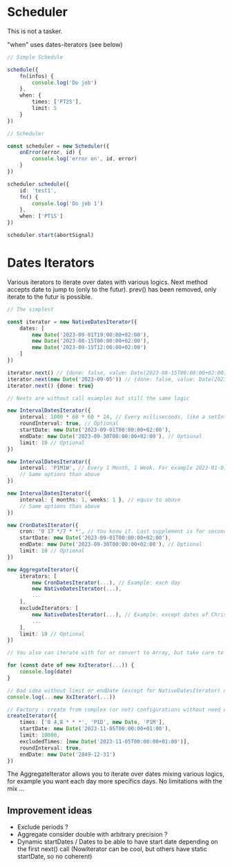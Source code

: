 # Scheduler

This is not a tasker.

"when" uses dates-iterators (see below)

```typescript
// Simple Schedule

schedule({
    fn(infos) {
        console.log('Do job')
    },
    when: {
        times: ['PT2S'],
        limit: 5
    }
})

// Scheduler

const scheduler = new Scheduler({
    onError(error, id) {
        console.log('error on', id, error)
    }
})

scheduler.schedule({
    id: 'test1',
    fn() {
        console.log('Do job 1')
    },
    when: ['PT1S']
})

scheduler.start(abortSignal)
```

# Dates Iterators

Various iterators to iterate over dates with various logics. Next method accepts date to jump to (only to the futur). prev() has been removed, only iterate to the futur is possible.

```typescript
// The simplest

const iterator = new NativeDatesIterator({
    dates: [
        new Date('2023-09-01T19:00:00+02:00'),
        new Date('2023-08-15T00:00:00+02:00'),
        new Date('2023-09-15T12:00:00+02:00')
    ]
})

iterator.next() // {done: false, value: Date(2023-08-15T00:00:00+02:00)}
iterator.next(new Date('2023-09-05')) // {done: false, value: Date(2023-09-15T12:00:00+02:00)}
iterator.next() {done: true}

// Nexts are without call examples but still the same logic

new IntervalDatesIterator({
    interval: 1000 * 60 * 60 * 24, // Every milliseconds, like a setInterval
    roundInterval: true, // Optional
    startDate: new Date('2023-09-01T00:00:00+02:00'),
    endDate: new Date('2023-09-30T00:00:00+02:00'), // Optional
    limit: 10 // Optional
})

new IntervalDatesIterator({
    interval: 'P1M1W', // Every 1 Month, 1 Week. For example 2023-01-01T12:00:00 -> 2023-02-01T12:00:00 for P1M.
    // Same options than above
})

new IntervalDatesIterator({
    interval: { months: 1, weeks: 1 }, // equiv to above
    // Same options than above
})

new CronDatesIterator({
    cron: '0 17 */7 * *', // You know it. Last supplement is for seconds (optional)
    startDate: new Date('2023-09-01T00:00:00+02:00'),
    endDate: new Date('2023-09-30T00:00:00+02:00'), // Optional
    limit: 10 // Optional
})

new AggregateIterator({
    iterators: [
        new CronDatesIterator(...), // Example: each day
        new NativeDatesIterator(...),
        ...
    ],
    excludeIterators: [
        new NativeDatesIterator(...), // Example: except dates of Christmas
        ...
    ],
    limit: 10 // Optional
})

// You also can iterate with for or convert to Array, but take care to Infinity generations (each minute for example without limit nor endDate)

for (const date of new XxIterator(...)) {
    console.log(date)
}

// Bad idea without limit or endDate (except for NativeDatesIterator) or for big iterations (memory)
console.log(...new XxIterator(...))

// Factory : create from complex (or not) configurations without need of create yourself iterators
createIterator({
    times: ['0 4,8 * * *', 'P1D', new Date, 'P1M'],
    startDate: new Date('2023-11-05T00:00:00+01:00'),
    limit: 10000,
    excludedTimes: [new Date('2023-11-05T00:00:00+01:00')],
    roundInterval: true,
    endDate: new Date('2049-12-31')
})
```

The AggregateIterator allows you to iterate over dates mixing various logics, for example you want each day more specifics days. No limitations with the mix ...

## Improvement ideas

- Exclude periods ?
- Aggregate consider double with arbitrary precision ?
- Dynamic startDates / Dates to be able to have start date depending on the first next() call (NowIterator can be cool, but others have static startDate, so no coherent)